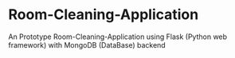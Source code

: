 # Room-Cleaning-Application
An Prototype Room-Cleaning-Application using Flask (Python web framework) with MongoDB (DataBase) backend

